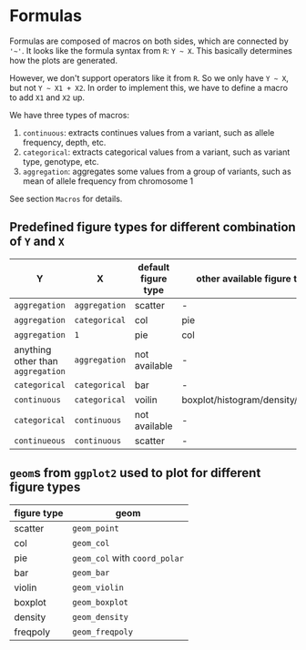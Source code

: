 # Formulas

Formulas are composed of macros on both sides, which are connected by `'~'`. It looks like the formula syntax from `R`: `Y ~ X`. This basically determines how the plots are generated.

However, we don't support operators like it from `R`. So we only have `Y ~ X`, but not `Y ~ X1 + X2`. In order to implement this, we have to define a macro to add `X1` and `X2` up.

We have three types of macros:
1. `continuous`: extracts continues values from a variant, such as allele frequency, depth, etc.
2. `categorical`: extracts categorical values from a variant, such as variant type, genotype, etc.
3. `aggregation`: aggregates some values from a group of variants, such as mean of allele frequency from chromosome 1

See section `Macros` for details.

## Predefined figure types for different combination of `Y` and `X`

|Y|X|default figure type|other available figure types|
|-|-|-|-|
|`aggregation`|`aggregation`|scatter|-|
|`aggregation`|`categorical`|col|pie|
|`aggregation`|`1`|pie|col|
|anything other than `aggregation`|`aggregation`|not available|-|
|`categorical`|`categorical`|bar|-|
|`continuous`|`categorical`|voilin|boxplot/histogram/density/freqpoly|
|`categorical`|`continuous`|not available|-|
|`continueous`|`continuous`|scatter|-|

## `geom`s from `ggplot2` used to plot for different figure types

|figure type|geom|
|-|-|
|scatter|`geom_point`|
|col|`geom_col`|
|pie|`geom_col` with `coord_polar`|
|bar|`geom_bar`|
|violin|`geom_violin`|
|boxplot|`geom_boxplot`|
|density|`geom_density`|
|freqpoly|`geom_freqpoly`|

